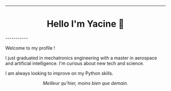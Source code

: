 -----------
<center> <b> <h1> Hello I'm Yacine 👋 </h1> </b> </center> 
-----------

Welcome to my profile !

I just graduated in mechatronics engineering with a master in aerospace and artificial intelligence. I'm curious about new tech and science.

I am always looking to improve on my Python skills.

<center> <i>Meilleur qu'hier, moins bien que demain.</i></center>


<!--
**yacth/yacth** is a ✨ _special_ ✨ repository because its `README.md` (this file) appears on your GitHub profile.

Here are some ideas to get you started:

- 🔭 I’m currently working on ...
- 🌱 I’m currently learning ...
- 👯 I’m looking to collaborate on ...
- 🤔 I’m looking for help with ...
- 💬 Ask me about ...
- 📫 How to reach me: ...
- 😄 Pronouns: ...
- ⚡ Fun fact: ...
-->

